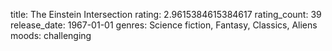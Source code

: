 title: The Einstein Intersection
rating: 2.9615384615384617
rating_count: 39
release_date: 1967-01-01
genres: Science fiction, Fantasy, Classics, Aliens
moods: challenging